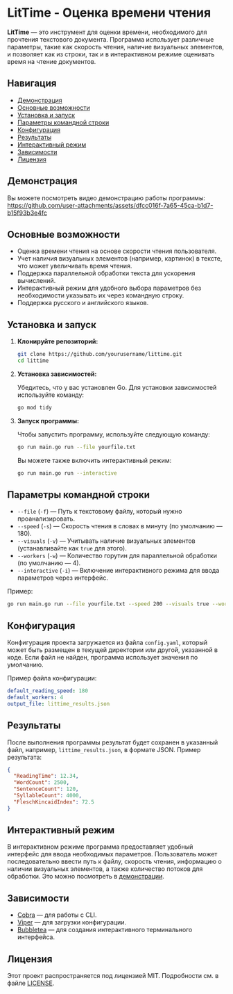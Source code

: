 
# LitTime - Оценка времени чтения

**LitTime** — это инструмент для оценки времени, необходимого для прочтения текстового документа. Программа использует различные параметры, такие как скорость чтения, наличие визуальных элементов, и позволяет как из строки, так и в интерактивном режиме оценивать время на чтение документов.

## Навигация
- [Демонстрация](#демонстрация)
- [Основные возможности](#основные-возможности)
- [Установка и запуск](#установка-и-запуск)
- [Параметры командной строки](#параметры-командной-строки)
- [Конфигурация](#конфигурация)
- [Результаты](#результаты)
- [Интерактивный режим](#интерактивный-режим)
- [Зависимости](#зависимости)
- [Лицензия](#лицензия)


## Демонстрация
Вы можете посмотреть видео демонстрацию работы программы:
https://github.com/user-attachments/assets/dfcc016f-7a65-45ca-b1d7-b15f93b3e4fc

## Основные возможности

- Оценка времени чтения на основе скорости чтения пользователя.
- Учет наличия визуальных элементов (например, картинок) в тексте, что может увеличивать время чтения.
- Поддержка параллельной обработки текста для ускорения вычислений.
- Интерактивный режим для удобного выбора параметров без необходимости указывать их через командную строку.
- Поддержка русского и английского языков.

## Установка и запуск

1. **Клонируйте репозиторий:**

   ```bash
   git clone https://github.com/yourusername/littime.git
   cd littime
   ```

2. **Установка зависимостей:**

   Убедитесь, что у вас установлен Go. Для установки зависимостей используйте команду:

   ```bash
   go mod tidy
   ```

3. **Запуск программы:**

   Чтобы запустить программу, используйте следующую команду:

   ```bash
   go run main.go run --file yourfile.txt
   ```

   Вы можете также включить интерактивный режим:

   ```bash
   go run main.go run --interactive
   ```

## Параметры командной строки

- `--file` (`-f`) — Путь к текстовому файлу, который нужно проанализировать.
- `--speed` (`-s`) — Скорость чтения в словах в минуту (по умолчанию — 180).
- `--visuals` (`-v`) — Учитывать наличие визуальных элементов (устанавливайте как `true` для этого).
- `--workers` (`-w`) — Количество горутин для параллельной обработки (по умолчанию — 4).
- `--interactive` (`-i`) — Включение интерактивного режима для ввода параметров через интерфейс.

Пример:

```bash
go run main.go run --file yourfile.txt --speed 200 --visuals true --workers 6
```

## Конфигурация

Конфигурация проекта загружается из файла `config.yaml`, который может быть размещен в текущей директории или другой, указанной в коде. Если файл не найден, программа использует значения по умолчанию.

Пример файла конфигурации:

```yaml
default_reading_speed: 180
default_workers: 4
output_file: littime_results.json
```

## Результаты

После выполнения программы результат будет сохранен в указанный файл, например, `littime_results.json`, в формате JSON. Пример результата:

```json
{
  "ReadingTime": 12.34,
  "WordCount": 2500,
  "SentenceCount": 120,
  "SyllableCount": 4000,
  "FleschKincaidIndex": 72.5
}
```

## Интерактивный режим

В интерактивном режиме программа предоставляет удобный интерфейс для ввода необходимых параметров. Пользователь может последовательно ввести путь к файлу, скорость чтения, информацию о наличии визуальных элементов, а также количество потоков для обработки. Это можно посмотреть в [демонстрации](#демонстрация).

## Зависимости

- [Cobra](https://github.com/spf13/cobra) — для работы с CLI.
- [Viper](https://github.com/spf13/viper) — для загрузки конфигурации.
- [Bubbletea](https://github.com/charmbracelet/bubbletea) — для создания интерактивного терминального интерфейса.

## Лицензия

Этот проект распространяется под лицензией MIT. Подробности см. в файле [LICENSE](LICENSE).


